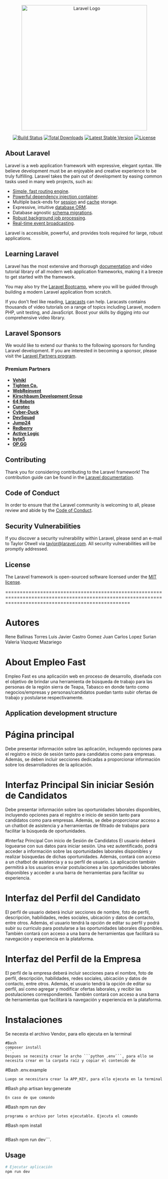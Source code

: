 <p align="center"><a href="https://laravel.com" target="_blank"><img src="https://raw.githubusercontent.com/laravel/art/master/logo-lockup/5%20SVG/2%20CMYK/1%20Full%20Color/laravel-logolockup-cmyk-red.svg" width="400" alt="Laravel Logo"></a></p>

<p align="center">
<a href="https://github.com/laravel/framework/actions"><img src="https://github.com/laravel/framework/workflows/tests/badge.svg" alt="Build Status"></a>
<a href="https://packagist.org/packages/laravel/framework"><img src="https://img.shields.io/packagist/dt/laravel/framework" alt="Total Downloads"></a>
<a href="https://packagist.org/packages/laravel/framework"><img src="https://img.shields.io/packagist/v/laravel/framework" alt="Latest Stable Version"></a>
<a href="https://packagist.org/packages/laravel/framework"><img src="https://img.shields.io/packagist/l/laravel/framework" alt="License"></a>
</p>

## About Laravel

Laravel is a web application framework with expressive, elegant syntax. We believe development must be an enjoyable and creative experience to be truly fulfilling. Laravel takes the pain out of development by easing common tasks used in many web projects, such as:

- [Simple, fast routing engine](https://laravel.com/docs/routing).
- [Powerful dependency injection container](https://laravel.com/docs/container).
- Multiple back-ends for [session](https://laravel.com/docs/session) and [cache](https://laravel.com/docs/cache) storage.
- Expressive, intuitive [database ORM](https://laravel.com/docs/eloquent).
- Database agnostic [schema migrations](https://laravel.com/docs/migrations).
- [Robust background job processing](https://laravel.com/docs/queues).
- [Real-time event broadcasting](https://laravel.com/docs/broadcasting).

Laravel is accessible, powerful, and provides tools required for large, robust applications.

## Learning Laravel

Laravel has the most extensive and thorough [documentation](https://laravel.com/docs) and video tutorial library of all modern web application frameworks, making it a breeze to get started with the framework.

You may also try the [Laravel Bootcamp](https://bootcamp.laravel.com), where you will be guided through building a modern Laravel application from scratch.

If you don't feel like reading, [Laracasts](https://laracasts.com) can help. Laracasts contains thousands of video tutorials on a range of topics including Laravel, modern PHP, unit testing, and JavaScript. Boost your skills by digging into our comprehensive video library.

## Laravel Sponsors

We would like to extend our thanks to the following sponsors for funding Laravel development. If you are interested in becoming a sponsor, please visit the [Laravel Partners program](https://partners.laravel.com).

### Premium Partners

- **[Vehikl](https://vehikl.com/)**
- **[Tighten Co.](https://tighten.co)**
- **[WebReinvent](https://webreinvent.com/)**
- **[Kirschbaum Development Group](https://kirschbaumdevelopment.com)**
- **[64 Robots](https://64robots.com)**
- **[Curotec](https://www.curotec.com/services/technologies/laravel/)**
- **[Cyber-Duck](https://cyber-duck.co.uk)**
- **[DevSquad](https://devsquad.com/hire-laravel-developers)**
- **[Jump24](https://jump24.co.uk)**
- **[Redberry](https://redberry.international/laravel/)**
- **[Active Logic](https://activelogic.com)**
- **[byte5](https://byte5.de)**
- **[OP.GG](https://op.gg)**

## Contributing

Thank you for considering contributing to the Laravel framework! The contribution guide can be found in the [Laravel documentation](https://laravel.com/docs/contributions).

## Code of Conduct

In order to ensure that the Laravel community is welcoming to all, please review and abide by the [Code of Conduct](https://laravel.com/docs/contributions#code-of-conduct).

## Security Vulnerabilities

If you discover a security vulnerability within Laravel, please send an e-mail to Taylor Otwell via [taylor@laravel.com](mailto:taylor@laravel.com). All security vulnerabilities will be promptly addressed.

## License

The Laravel framework is open-sourced software licensed under the [MIT license](https://opensource.org/licenses/MIT).

=======================================================================================================================================================
# Autores
Rene Ballinas Torres
Luis Javier Castro Gomez
Juan Carlos Lopez Surian
Valeria Vazquez Mazariego

# About Empleo Fast

Empleo Fast es una aplicación web en proceso de desarrollo, diseñada con el objetivo de brindar una herramienta de búsqueda de trabajo para las personas de la región sierra de Teapa, Tabasco en donde tanto como negocios/empresas y personas/candidatos puedan tanto subir ofertas de trabajo y postularse respectivamente.


## Application development structure

# Página principal
Debe presentar información sobre las aplicación, incluyendo opciones para el registro e inicio de sesión tanto para candidatos como para empresas. Además, se deben incluir secciones dedicadas a proporcionar información sobre los desarrolladores de la aplicación.

# Interfaz Principal Sin iniciar Sesión de Candidatos
Debe presentar información sobre las oportunidades laborales disponibles, incluyendo opciones para el registro e inicio de sesión tanto para candidatos como para empresas. Además, se debe proporcionar acceso a un chatbot  de asistencia y a herramientas de filtrado de trabajos para facilitar la búsqueda de oportunidades.

#Interfaz Principal Con inicio de Sesión de Candidatos
El usuario deberá loguearse con sus datos para iniciar sesión. Una vez autentificado, podrá acceder a información sobre las oportunidades laborales disponibles y realizar búsquedas de dichas oportunidades. Además, contará con acceso a un chatbot de asistencia y a su perfil de usuario. La aplicación también permitirá a los usuarios enviar postulaciones a las oportunidades laborales disponibles y acceder a una barra de herramientas para facilitar su experiencia.

# Interfaz del Perfil del Candidato
El perfil de usuario deberá incluir secciones de nombre, foto de perfil, descripción, habilidades, redes sociales, ubicación y datos de contacto, entre otros. Además, el usuario tendrá la opción de editar su perfil y podrá subir su curriculo para postularse a las oportunidades laborales disponibles. También contará con acceso a una barra de herramientas que facilitará su navegación y experiencia en la plataforma.

# Interfaz del Perfil de la Empresa
El perfil de la empresa deberá incluir secciones para el nombre, foto de perfil, descripción, habilidades, redes sociales, ubicación y datos de contacto, entre otros. Además, el usuario tendrá la opción de editar su perfil, así como agregar y modificar ofertas laborales, y recibir las postulaciones correspondientes. También contará  con acceso a una barra de herramientas que facilitará la navegación y experiencia en la plataforma.

# Instalaciones
Se necesta el archivo Vendor, para ello ejecuta en la terminal 
```
#Bash
composer install
```.
Despues se necesita crear le archo ```python .env```, para ello se necesita crear en la carpata raíz y copiar el contenido de
```
#Bash
.env.example
```.
Luego se necesitara crear la APP_KEY, para ello ejecuta en la terminal
```
#Bash
php artisan key:generate
```.
En caso de que comando
```
#Bash
npm run dev
```te mande : "vite" no se reconoce como un comando interno o externo,
programa o archivo por lotes ejecutable. Ejecuta el comando
```
#Bash
npm install
``` y
```
#Bash
npm run dev```.

## Usage
```python
# Ejecutar aplicación
npm run dev
```

